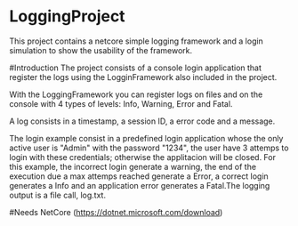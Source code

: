 # LoggingProject
This project contains a netcore simple logging framework and a login simulation to show the usability of the framework.

#Introduction
The project consists of a console login application that register the logs using the LogginFramework also included in the project.

With the LoggingFramework you can register logs on files and on the console with 4 types of levels: Info, Warning, Error and Fatal.

A log consists in a timestamp, a session ID, a error code and a message.

The login example consist in a predefined login application whose the only active user is "Admin" with the password "1234", the user have 3 attemps to login with these credentials; otherwise the applitacion will be closed. For this example, the incorrect login generate a warning, the end of the execution due a max attemps reached generate a Error, a correct login generates a Info and an application error generates a Fatal.The logging output is a file call, log.txt.

#Needs 
NetCore (https://dotnet.microsoft.com/download)




